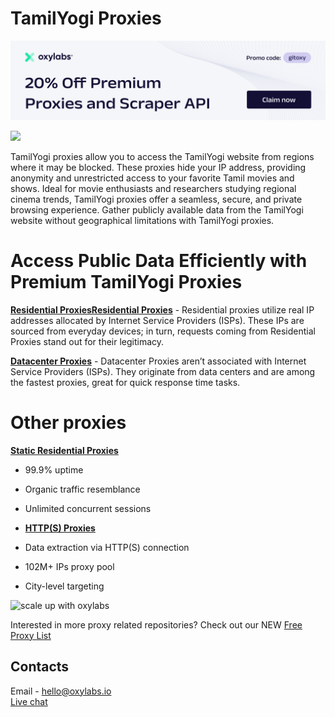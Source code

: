 # TamilYogi Proxies

[![Oxylabs promo code](https://raw.githubusercontent.com/oxylabs/product-integrations/refs/heads/master/Affiliate-Universal-1090x275.png)](https://oxylabs.go2cloud.org/aff_c?offer_id=7&aff_id=877&url_id=112)

[![](https://dcbadge.vercel.app/api/server/eWsVUJrnG5)](https://discord.gg/GbxmdGhZjq)

TamilYogi proxies allow you to access the TamilYogi website from regions where it may be blocked. These proxies hide your IP address, providing anonymity and unrestricted access to your favorite Tamil movies and shows. Ideal for movie enthusiasts and researchers studying regional cinema trends, TamilYogi proxies offer a seamless, secure, and private browsing experience. Gather publicly available data from the TamilYogi website without geographical limitations with TamilYogi proxies.


# Access Public Data Efficiently with Premium TamilYogi Proxies

[**Residential ProxiesResidential Proxies**](https://oxylabs.io/products/residential-proxy-pool) - Residential proxies utilize real IP addresses allocated by Internet Service Providers (ISPs). These IPs are sourced from everyday devices; in turn, requests coming from Residential Proxies stand out for their legitimacy.

[**Datacenter Proxies**](https://oxylabs.io/products/datacenter-proxies/dedicated-datacenter-proxies) - Datacenter Proxies aren’t associated with Internet Service Providers (ISPs). They originate from data centers and are among the fastest proxies, great for quick response time tasks.

# Other proxies

[**Static Residential Proxies**](https://oxylabs.io/products/static-residential-proxies)

- 99.9% uptime
- Organic traffic resemblance
- Unlimited concurrent sessions

- [**HTTP(S) Proxies**](https://oxylabs.io/features/http-proxies)

- Data extraction via HTTP(S) connection
- 102M+ IPs proxy pool
- City-level targeting

![scale up with oxylabs](https://github.com/oxylabs/anonymous-proxies/assets/103110131/e84d5bb4-67b1-451a-a686-51ddc4b99bd5)

Interested in more proxy related repositories? Check out our NEW [Free Proxy List](https://github.com/oxylabs/free-proxies)

## Contacts
Email - hello@oxylabs.io
<br><a href="https://oxylabs.drift.click/oxybot">Live chat</a>
